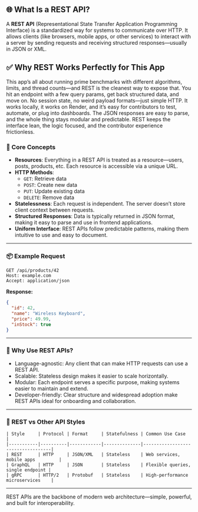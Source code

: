 ## 🌐 What Is a REST API?

A **REST API** (Representational State Transfer Application Programming Interface) is a standardized way for systems to communicate over HTTP. 
It allows clients (like browsers, mobile apps, or other services) to interact with a server by sending requests and receiving structured responses—usually in JSON or XML.


## ✅ Why REST Works Perfectly for This App

This app’s all about running prime benchmarks with different algorithms, limits, and thread counts—and REST is the cleanest way to expose that. 
You hit an endpoint with a few query params, get back structured data, and move on. No session state, no weird payload formats—just simple HTTP. 
It works locally, it works on Render, and it’s easy for contributors to test, automate, or plug into dashboards. The JSON responses are easy to parse, 
and the whole thing stays modular and predictable. REST keeps the interface lean, the logic focused, and the contributor experience frictionless.

### 🔧 Core Concepts

- **Resources**: Everything in a REST API is treated as a resource—users, posts, products, etc. Each resource is accessible via a unique URL.
- **HTTP Methods**:
    - `GET`: Retrieve data
    - `POST`: Create new data
    - `PUT`: Update existing data
    - `DELETE`: Remove data
- **Statelessness**: Each request is independent. The server doesn’t store client context between requests.
- **Structured Responses**: Data is typically returned in JSON format, making it easy to parse and use in frontend applications.
- **Uniform Interface**: REST APIs follow predictable patterns, making them intuitive to use and easy to document.

---

### 📦 Example Request

```http
GET /api/products/42
Host: example.com
Accept: application/json
```

**Response:**

```json
{
  "id": 42,
  "name": "Wireless Keyboard",
  "price": 49.99,
  "inStock": true
}
```

---

### 🚀 Why Use REST APIs?

- Language-agnostic: Any client that can make HTTP requests can use a REST API.
- Scalable: Stateless design makes it easier to scale horizontally.
- Modular: Each endpoint serves a specific purpose, making systems easier to maintain and extend.
- Developer-friendly: Clear structure and widespread adoption make REST APIs ideal for onboarding and collaboration.

---

### 🧠 REST vs Other API Styles
```
| Style     | Protocol | Format     | Statefulness | Common Use Case                   |
|-----------|----------|------------|--------------|-----------------------------------|
| REST      | HTTP     | JSON/XML   | Stateless    | Web services, mobile apps         |
| GraphQL   | HTTP     | JSON       | Stateless    | Flexible queries, single endpoint |
| gRPC      | HTTP/2   | Protobuf   | Stateless    | High-performance microservices    |

```
---

REST APIs are the backbone of modern web architecture—simple, powerful, and built for interoperability.


